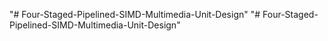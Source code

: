 "# Four-Staged-Pipelined-SIMD-Multimedia-Unit-Design" 
"# Four-Staged-Pipelined-SIMD-Multimedia-Unit-Design" 
